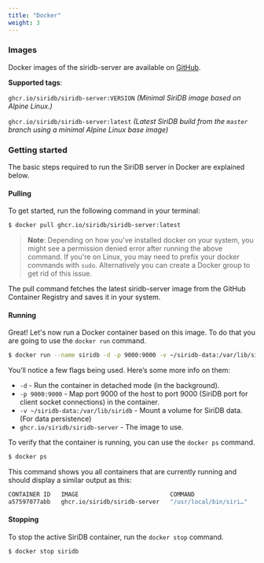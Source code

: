 ```yaml
---
title: "Docker"
weight: 3
---
```


### Images

Docker images of the siridb-server are available on [GitHub](https://github.com/SiriDB/siridb-server/pkgs/container/siridb-server).

**Supported tags**:

`ghcr.io/siridb/siridb-server:VERSION` _(Minimal SiriDB image based on Alpine Linux.)_

`ghcr.io/siridb/siridb-server:latest` _(Latest SiriDB build from the `master` branch using a minimal Alpine Linux base image)_

### Getting started

The basic steps required to run the SiriDB server in Docker are explained below.

#### Pulling

To get started, run the following command in your terminal:

```bash
$ docker pull ghcr.io/siridb/siridb-server:latest
```

> **Note**: Depending on how you've installed docker on your system, you might see a permission denied error after running the above command. If you're on Linux, you may need to prefix your docker commands with `sudo`. Alternatively you can create a Docker group to get rid of this issue.

The pull command fetches the latest siridb-server image from the GitHub Container Registry and saves it in your system.

#### Running

Great! Let's now run a Docker container based on this image. To do that you are going to use the `docker run` command.

```bash
$ docker run --name siridb -d -p 9000:9000 -v ~/siridb-data:/var/lib/siridb ghcr.io/siridb/siridb-server
```

You’ll notice a few flags being used. Here’s some more info on them:

- `-d` - Run the container in detached mode (in the background).
- `-p 9000:9000` - Map port 9000 of the host to port 9000 (SiriDB port for client socket connections) in the container.
- `-v ~/siridb-data:/var/lib/siridb` - Mount a volume for SiriDB data. (For data persistence)
- `ghcr.io/siridb/siridb-server` - The image to use.

To verify that the container is running, you can use the `docker ps` command.

```bash
$ docker ps
```

This command shows you all containers that are currently running and should display a similar output as this:

```bash
CONTAINER ID   IMAGE                          COMMAND                  CREATED         STATUS         PORTS                                                                     NAMES
a57597077abb   ghcr.io/siridb/siridb-server   "/usr/local/bin/siri…"   4 seconds ago   Up 3 seconds   8080/tcp, 9010/tcp, 9080/tcp, 0.0.0.0:9000->9000/tcp, :::9000->9000/tcp   siridb
```

#### Stopping

To stop the active SiriDB container, run the `docker stop` command.

```bash
$ docker stop siridb
```
